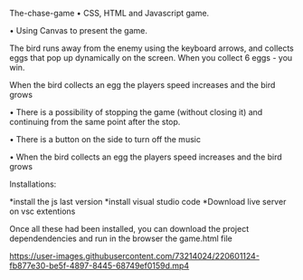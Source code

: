 The-chase-game
• CSS, HTML and Javascript game. 

• Using Canvas to present the game.

The bird runs away from the enemy using the keyboard arrows, and collects eggs that pop up dynamically on the screen. When you collect 6 eggs - you win.

When the bird collects an egg the players speed increases and the bird grows

• There is a possibility of stopping the game (without closing it) and continuing from the same point after the stop.

• There is a button on the side to turn off the music

• When the bird collects an egg the players speed increases and the bird grows

Installations:

*install the js last version 
*install visual studio code 
*Download live server on vsc extentions

Once all these had been installed, you can download the project dependendencies and run in the browser the game.html file






https://user-images.githubusercontent.com/73214024/220601124-fb877e30-be5f-4897-8445-68749ef0159d.mp4

